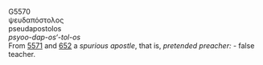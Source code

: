 <body>
  <p>G5570<br>  ψευδαπόστολος  <br> pseudapostolos  <br><i>psyoo-dap-os‘-tol-os </i><br>From <a href="g5571.htm">5571</a> and <a href="g0652.htm">652</a>  a <i>spurious</i> <i>apostle</i>, that is, <i>pretended</i> <i>preacher:</i> - false teacher.<br></p>
 </body>